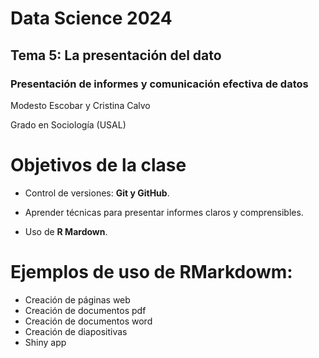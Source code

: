 # Data Science 2024

## Tema 5: La presentación del dato

### Presentación de informes y comunicación efectiva de datos

Modesto Escobar y Cristina Calvo

Grado en Sociología (USAL)

# Objetivos de la clase

  - Control de versiones: **Git y GitHub**.

   - Aprender técnicas para presentar informes claros y comprensibles.
   - Uso de **R Mardown**.

# Ejemplos de uso de RMarkdowm: 

  - Creación de páginas web
  - Creación de documentos pdf
  - Creación de documentos word
  - Creación de diapositivas
  - Shiny app
